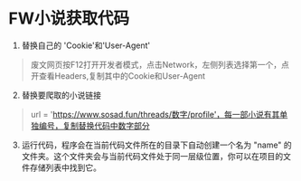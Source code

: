 # FW小说获取代码
1. 替换自己的 'Cookie'和'User-Agent'
> 废文网页按F12打开开发者模式，点击Network，左侧列表选择第一个，点开查看Headers,复制其中的Cookie和User-Agent
2. 替换要爬取的小说链接
> url = 'https://www.sosad.fun/threads/数字/profile'，每一部小说有其单独编号，复制替换代码中数字部分
3. 运行代码，程序会在当前代码文件所在的目录下自动创建一个名为 "name" 的文件夹。这个文件夹会与当前代码文件处于同一层级位置，你可以在项目的文件存储列表中找到它。
